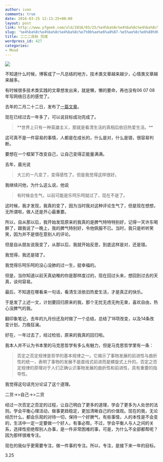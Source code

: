 ```yaml
---
author: ivan
comments: true
date: 2016-03-25 12:13:25+00:00
layout: post
link: http://www.yfgeek.com/old/2016/03/25/%e4%ba%8c%e4%ba%8c%e4%ba%8c%e7%9b%ae%e6%a0%87-%e5%ae%8c%e6%88%90/
slug: '%e4%ba%8c%e4%ba%8c%e4%ba%8c%e7%9b%ae%e6%a0%87-%e5%ae%8c%e6%88%90'
title: 二二二目标 完成
wordpress_id: 427
categories:
- Mood
---
```


![](http://www.yfgeek.com/wp-content/uploads/2016/03/13.jpg)
<!-- more -->

不知道什么时候，博客成了一凡总结的地方，技术类文章越来越少，心情类文章越来越多。

有时候很多技术类实践的文章想发出来，就是懒，懒的要命，再也没有06 07 08年写网络日志的感觉了。

去年的二月二十二日，发布了[一篇文章](http://www.yfgeek.com/2015/02/23/%e5%81%9a%e4%b8%80%e4%b8%aa%e5%90%88%e6%a0%bc%e7%9a%84%e4%ba%8c%e8%b4%a7/)。

现在已经过去一年多了，可以说目标成功完成了。


<blockquote>**世界上只有一种英雄主义，那就是看清生活的真相后依旧热爱生活。**</blockquote>


这可真不是一件容易的事情，人都是在成长的，什么是对，什么是错，很容易判断。

要想在一个框架下改变自己，让自己变得正能量满满。

去年，晨光说


<blockquote>大三的一凡变了，变得感性了。但是我觉得这样很好。</blockquote>


我继续问他，为什么这么说，他说


<blockquote>有时候会生气，以前可能是乐呵乐呵就过了，现在不是了。</blockquote>


这时候，我才发现，我真的变了，因为当时我对这种评论生气了，但是现在想想，无所谓啦，做人还是开心最重要。

所以，自从那以后，我开始发现原来的我真的是脾气特特特别好，记得一天许东喝醉了，跟我说了一晚上，我的脾气特别好，令他佩服不已。当时，我只是听听笑笑，因为并不是很在意别人的评论。

但是自从朋友说我变了，从那以后，我就开始反思，到底这样是对，还是错。

我觉得，我还是错了。

我觉得乐呵乐呵的没心没肺的过一生，挺幸福的。

但是，当你知道以前天真幼稚的你是那样度过的，现在回过头来，想回到过去的天真，谈何容易。

最后，不知道在哪看来一句话，看清生活依旧热爱生活，才是真正的快乐。

于是发了上述一文，计划要回归原来的我，那个无忧无虑无拘无束，喜欢自由，热心没脾气的我。

翻印象笔记，去年的九月份还及时做了一个总结，总结了18项改变，以及14条改变计划，力挽狂澜。

好在，一年过去了，经过检验，原来的我真的回归啦。

我本人并不认为书本里的马克思哲学有多么有魅力，但是马克思哲学里有一条：


<blockquote>否定之否定规律是哲学的基本规律之一。它揭示了事物发展的前进性与曲折性的统一，表明了事物的发展不是直线式前进而是螺旋式上升的。否定之否定规律的原理对于人们正确认识事物发展的曲折性和前进性，具有重要的指导性。</blockquote>


我觉得这句话充分论证了这个道理。

二货->>自己->>二货

经过一次否定之否定的过程，让自己明白了更多的道理，学会了更多为人处世的法则。学会平衡心理活动，做事更趋稳定，更加清晰自己的价值观。现在的我，无论经历什么，都会乐观的对待一切，保持一个好脾气，有些事情，人的本性是不会变的，生活中一定一定要做一个好人，有事必帮。不过，学会平衡人与人之间的关系，选择性拒绝帮别人办事，是一件非常困难的事，可是，为什么不全部都帮呢？因为那样很难专注。

现在的我似乎更需要专注，做一件事的专注。所以，专注，是接下来一年的目标。



3.25
